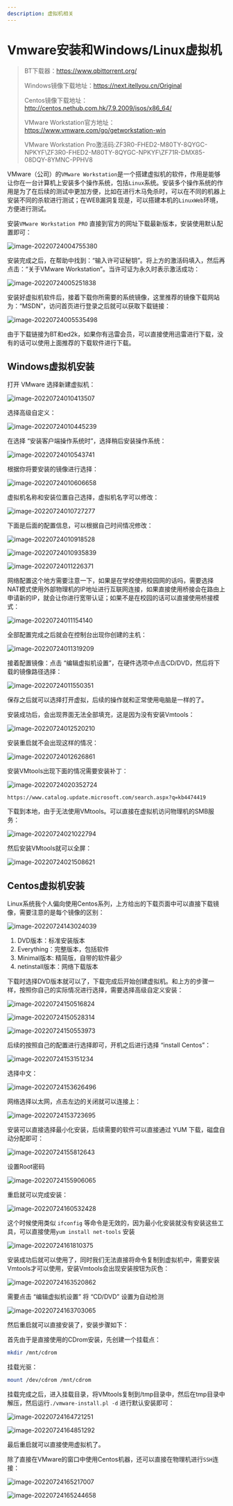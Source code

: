 ```yaml
---
description: 虚拟机相关
---
```


# Vmware安装和Windows/Linux虚拟机

  

>BT下载器：https://www.qbittorrent.org/
>
>Windows镜像下载地址：https://next.itellyou.cn/Original
>
>Centos镜像下载地址：http://centos.nethub.com.hk/7.9.2009/isos/x86_64/
>
>VMware Workstation官方地址：https://www.vmware.com/go/getworkstation-win
>
>VMware Workstation Pro激活码:ZF3R0-FHED2-M80TY-8QYGC-NPKYF\ZF3R0-FHED2-M80TY-8QYGC-NPKYF\ZF71R-DMX85-08DQY-8YMNC-PPHV8



  VMware（公司）的`VMware Workstation`是一个搭建虚拟机的软件，作用是能够让你在一台计算机上安装多个操作系统，包括`Linux`系统。安装多个操作系统的作用是为了在后续的测试中更加方便，比如在进行木马免杀时，可以在不同的机器上安装不同的杀软进行测试；在WEB漏洞复现是，可以搭建本机的`LinuxWeb`环境，方便进行测试。



  安装`VMware Workstation PRO` 直接到官方的网址下载最新版本，安装使用默认配置即可：

![image-20220724004755380](images/image-20220724004755380.png)





安装完成之后，在帮助中找到：“输入许可证秘钥”。将上方的激活码填入，然后再点击：“关于VMware Workstation”。当许可证为永久时表示激活成功：

![image-20220724005251838](images/image-20220724005251838.png)



安装好虚拟机软件后，接着下载你所需要的系统镜像，这里推荐的镜像下载网站为：“MSDN”，访问首页进行登录之后就可以获取下载链接：

![image-20220724005535498](images/image-20220724005535498.png)





由于下载链接为BT和ed2k，如果你有迅雷会员，可以直接使用迅雷进行下载，没有的话可以使用上面推荐的下载软件进行下载。





## Windows虚拟机安装



  打开 VMware 选择新建虚拟机：

![image-20220724010413507](images/image-20220724010413507.png)



选择高级自定义：

![image-20220724010445239](images/image-20220724010445239.png)



在选择 “安装客户端操作系统时”，选择稍后安装操作系统：

![image-20220724010543741](images/image-20220724010543741.png)





根据你将要安装的镜像进行选择：

![image-20220724010606658](images/image-20220724010606658.png)







虚拟机名称和安装位置自己选择，虚拟机名字可以修改：

![image-20220724010727277](images/image-20220724010727277.png)



下面是后面的配置信息，可以根据自己时间情况修改：

![image-20220724010918528](images/image-20220724010918528.png)

![image-20220724010935839](images/image-20220724010935839.png)

![image-20220724011226371](images/image-20220724011226371.png)





网络配置这个地方需要注意一下，如果是在学校使用校园网的话吗，需要选择NAT模式使用外部物理机的IP地址进行互联网连接，如果直接使用桥接会在路由上申请新的IP，就会让你进行宽带认证；如果不是在校园的话可以直接使用桥接模式：

![image-20220724011154140](images/image-20220724011154140.png)



全部配置完成之后就会在控制台出现你创建的主机：

![image-20220724011319209](images/image-20220724011319209.png)



接着配置镜像：点击 “编辑虚拟机设置”，在硬件选项中点击CD/DVD，然后将下载的镜像路径选择：

![image-20220724011550351](images/image-20220724011550351.png)



保存之后就可以选择打开虚拟，后续的操作就和正常使用电脑是一样的了。



安装成功后，会出现界面无法全部填充，这是因为没有安装Vmtools：

![image-20220724012520210](images/image-20220724012520210.png)



安装重启就不会出现这样的情况：

![image-20220724012626861](images/image-20220724012626861.png)



安装VMtools出现下面的情况需要安装补丁：

![image-20220724020352724](images/image-20220724020352724.png)



```
https://www.catalog.update.microsoft.com/search.aspx?q=kb4474419
```



下载到本地，由于无法使用VMtools。可以直接在虚拟机访问物理机的SMB服务：

![image-20220724021022794](images/image-20220724021022794.png)



然后安装VMtools就可以全屏：

![image-20220724021508621](images/image-20220724021508621.png)









## Centos虚拟机安装



  Linux系统我个人偏向使用Centos系列，上方给出的下载页面中可以直接下载镜像，需要注意的是每个镜像的区别：

![image-20220724143024039](images/image-20220724143024039.png)



1. DVD版本：标准安装版本
2. Everything：完整版本，包括软件
3. Minimal版本: 精简版，自带的软件最少
4. netinstall版本：网络下载版本



下载时选择DVD版本就可以了，下载完成后开始创建虚拟机。和上方的步骤一样，按照你自己的实际情况进行选择，需要选择高级自定义安装：



![image-20220724150516824](images/image-20220724150516824.png)

![image-20220724150528314](images/image-20220724150528314.png)

![image-20220724150553973](images/image-20220724150553973.png)



后续的按照自己的配置进行选择即可，开机之后进行选择 “install Centos”：



![image-20220724153151234](images/image-20220724153151234.png)



选择中文：

![image-20220724153626496](images/image-20220724153626496.png)



网络选择以太网，点击左边的关闭就可以连接上：

![image-20220724153723695](images/image-20220724153723695.png)



安装可以直接选择最小化安装，后续需要的软件可以直接通过 YUM 下载，磁盘自动分配即可：

![image-20220724155812643](images/image-20220724155812643.png)





设置Root密码



![image-20220724155906065](images/image-20220724155906065.png)



重启就可以完成安装：

![image-20220724160532428](images/image-20220724160532428.png)



这个时候使用类似 `ifconfig` 等命令是无效的，因为最小化安装就没有安装这些工具，可以直接使用`yum install net-tools` 安装

![image-20220724161810375](images/image-20220724161810375.png)



安装成功后就可以使用了，同时我们无法直接将命令复制到虚拟机中，需要安装Vmtools才可以使用，安装Vmtools会出现安装按钮为灰色：

![image-20220724163520862](images/image-20220724163520862.png)



需要点击 “编辑虚拟机设置” 将 “CD/DVD” 设置为自动检测

![image-20220724163703065](images/image-20220724163703065.png)



然后重启就可以直接安装了，安装步骤如下：

首先由于是直接使用的CDrom安装，先创建一个挂载点：

```bash
mkdir /mnt/cdrom
```

挂载光驱：

```bash
mount /dev/cdrom /mnt/cdrom	
```

挂载完成之后，进入挂载目录，将VMtools复制到/tmp目录中，然后在tmp目录中解压，然后运行`./vmware-install.pl -d` 进行默认安装即可：

![image-20220724164721251](images/image-20220724164721251.png)

![image-20220724164851292](images/image-20220724164851292.png)



最后重启就可以直接使用虚拟机了。

除了直接在VMware的窗口中使用Centos机器，还可以直接在物理机进行`SSH`连接：

![image-20220724165217007](images/image-20220724165217007.png)

![image-20220724165244658](images/image-20220724165244658.png)







